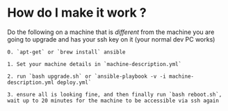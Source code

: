 # How do I make it work ?
Do the following on a machine that is _different_ from the machine you are going to upgrade and has your ssh key on it (your normal dev PC works)
```
0. `apt-get` or `brew install` ansible

1. Set your machine details in `machine-description.yml`

2. run `bash upgrade.sh` or `ansible-playbook -v -i machine-description.yml deploy.yml`

3. ensure all is looking fine, and then finally run `bash reboot.sh`, wait up to 20 minutes for the machine to be accessible via ssh again
```